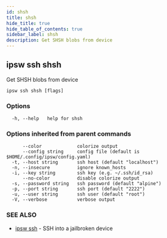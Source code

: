 ```yaml
---
id: shsh
title: shsh
hide_title: true
hide_table_of_contents: true
sidebar_label: shsh
description: Get SHSH blobs from device
---
```

## ipsw ssh shsh

Get SHSH blobs from device

```
ipsw ssh shsh [flags]
```

### Options

```
  -h, --help   help for shsh
```

### Options inherited from parent commands

```
      --color             colorize output
      --config string     config file (default is $HOME/.config/ipsw/config.yaml)
  -t, --host string       ssh host (default "localhost")
  -n, --insecure          ignore known_hosts
  -i, --key string        ssh key (e.g. ~/.ssh/id_rsa)
      --no-color          disable colorize output
  -s, --password string   ssh password (default "alpine")
  -p, --port string       ssh port (default "2222")
  -u, --user string       ssh user (default "root")
  -V, --verbose           verbose output
```

### SEE ALSO

* [ipsw ssh](/docs/cli/ipsw/ssh)	 - SSH into a jailbroken device

